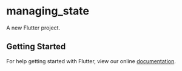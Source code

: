 # managing_state

A new Flutter project.

## Getting Started

For help getting started with Flutter, view our online
[documentation](http://flutter.io/).
